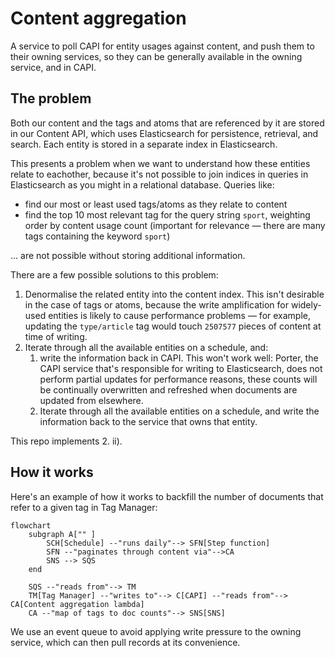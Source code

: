 # Content aggregation

A service to poll CAPI for entity usages against content, and push them to their owning services, so they can be generally available in the owning service, and in CAPI.

## The problem

Both our content and the tags and atoms that are referenced by it are stored in our Content API, which uses Elasticsearch for persistence, retrieval, and search. Each entity is stored in a separate index in Elasticsearch.

This presents a problem when we want to understand how these entities relate to eachother, because it's not possible to join indices in queries in Elasticsearch as you might in a relational database. Queries like:

- find our most or least used tags/atoms as they relate to content
- find the top 10 most relevant tag for the query string `sport`, weighting order by content usage count (important for relevance — there are many tags containing the keyword `sport`)

... are not possible without storing additional information.

There are a few possible solutions to this problem:
1. Denormalise the related entity into the content index. This isn't desirable in the case of tags or atoms, because the write amplification for widely-used entities is likely to cause performance problems — for example, updating the `type/article` tag would touch `2507577` pieces of content at time of writing.
2. Iterate through all the available entities on a schedule, and:
   1. write the information back in CAPI. This won't work well: Porter, the CAPI service that's responsible for writing to Elasticsearch, does not perform partial updates for performance reasons, these counts will be continually overwritten and refreshed when documents are updated from elsewhere.
   2. Iterate through all the available entities on a schedule, and write the information back to the service that owns that entity.

This repo implements 2. ii).

## How it works

Here's an example of how it works to backfill the number of documents that refer to a given tag in Tag Manager:

```mermaid
flowchart 
    subgraph A["" ]
        SCH[Schedule] --"runs daily"--> SFN[Step function]
        SFN --"paginates through content via"-->CA
        SNS --> SQS
    end

    SQS --"reads from"--> TM
    TM[Tag Manager] --"writes to"--> C[CAPI] --"reads from"--> CA[Content aggregation lambda] 
    CA --"map of tags to doc counts"--> SNS[SNS]
```

We use an event queue to avoid applying write pressure to the owning service, which can then pull records at its convenience.
